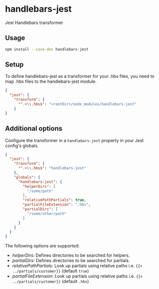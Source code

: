 # handlebars-jest

Jest Handlebars transformer

## Usage

```bash
npm install --save-dev handlebars-jest
```

## Setup

To define handlebars-jest as a transformer for your .hbs files, you need to map .hbs files to the handlebars-jest module.

```json
{
  "jest": {
    "transform": {
      "^.+\\.hbs$": "<rootDir>/node_modules/handlebars-jest"
    }
}
```

## Additional options

Configure the transformer in a `handlebars-jest` property in your Jest config's globals.


```json
{
  "jest": {
    "transform": {
      "^.+\\.hbs$": "handlebars-jest"
    },
    "globals": {
      "handlebars-jest": {
        "helperDirs": [
          "/some/path"
        ],
        "relativePathPartials": true,
        "partialFileExtension": ".hbs",
        "partialDirs": [ 
          "/some/other/path"  
        ]
      }
    }
  }
}
```

The following options are supported:

- *helperDirs*: Defines directories to be searched for helpers.
- *partialDirs*: Defines directories to be searched for partials.
- *relativePathPartials*: Look up partials using relative paths i.e. `{{> ../partials/customer}}` (default `true`)
- *partialFileExtension*: Look up partials using relative paths i.e. `{{> ../partials/customer}}` (default `.hbs`)

